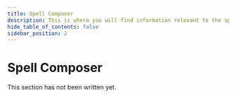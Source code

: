 ```yaml
---
title: Spell Composer
description: This is where you will find information relevant to the spell composer.
hide_table_of_contents: false
sidebar_position: 2
---
```


# Spell Composer

This section has not been written yet.
